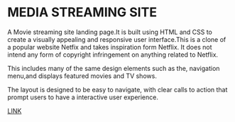 # MEDIA STREAMING SITE
A Movie streaming site landing page.It is built using HTML and CSS to create a visually appealing and responsive user interface.This is a clone of a popular website Netfix and takes inspiration form Netflix. It does not intend any form of copyright infringement on anything related to Netflix.

This includes many of the same design elements such as the, navigation menu,and displays featured movies and TV shows.

The layout is designed to be easy to navigate, with clear calls to action that prompt users to have a interactive user experience.

[LINK](https://poborojo.github.io/MOVIE-SITE/)
